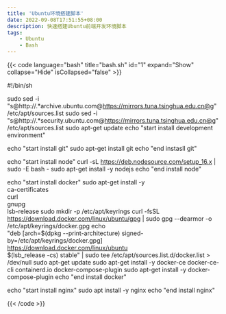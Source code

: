 ```yaml
---
title: 'Ubuntu环境搭建脚本'
date: 2022-09-08T17:51:55+08:00
description: 快速搭建Ubuntu前端开发环境脚本
tags:
    - Ubuntu
    - Bash
---
```


{{< code language="bash" title="bash.sh" id="1" expand="Show" collapse="Hide" isCollapsed="false" >}}

#!/bin/sh

sudo sed -i "s@http://.*archive.ubuntu.com@https://mirrors.tuna.tsinghua.edu.cn@g" /etc/apt/sources.list
sudo sed -i "s@http://.*security.ubuntu.com@https://mirrors.tuna.tsinghua.edu.cn@g" /etc/apt/sources.list
sudo apt-get update
echo "start install development environment"

echo "start install git"
sudo apt-get install git
echo "end instasll git"

echo "start install node"
curl -sL https://deb.nodesource.com/setup_16.x | sudo -E bash -
sudo apt-get install -y nodejs
echo "end install node"

echo "start install docker"
sudo apt-get install -y \
     ca-certificates \
     curl \
     gnupg \
     lsb-release
sudo mkdir -p /etc/apt/keyrings
curl -fsSL https://download.docker.com/linux/ubuntu/gpg | sudo gpg --dearmor -o /etc/apt/keyrings/docker.gpg
echo \
     "deb [arch=$(dpkg --print-architecture) signed-by=/etc/apt/keyrings/docker.gpg] https://download.docker.com/linux/ubuntu \
     $(lsb_release -cs) stable" | sudo tee /etc/apt/sources.list.d/docker.list > /dev/null
sudo apt-get update
sudo apt-get install -y docker-ce docker-ce-cli containerd.io docker-compose-plugin
sudo apt-get install -y docker-compose-plugin
echo "end install docker"

echo "start install nginx"
sudo apt install -y nginx
echo "end install nginx"

{{< /code >}}

